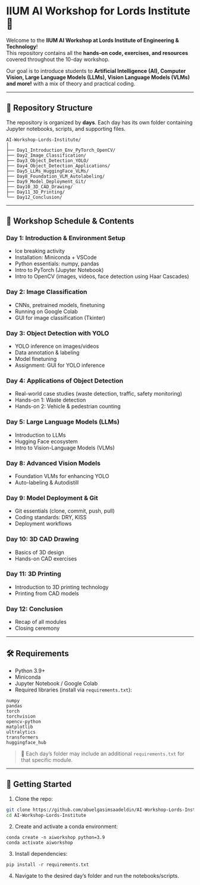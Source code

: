 # IIUM AI Workshop for Lords Institute 🚀

Welcome to the **IIUM AI Workshop at Lords Institute of Engineering & Technology**!  
This repository contains all the **hands-on code, exercises, and resources** covered throughout the 10-day workshop.  

Our goal is to introduce students to **Artificial Intelligence (AI), Computer Vision, Large Language Models (LLMs), Vision Language Models (VLMs) and more!** with a mix of theory and practical coding.

---

## 📂 Repository Structure

The repository is organized by **days**. Each day has its own folder containing Jupyter notebooks, scripts, and supporting files.

```
AI-Workshop-Lords-Institute/
│
├── Day1_Introduction_Env_PyTorch_OpenCV/
├── Day2_Image_Classification/
├── Day3_Object_Detection_YOLO/
├── Day4_Object_Detection_Applications/
├── Day5_LLMs_HuggingFace_VLMs/
├── Day8_Foundation_VLM_Autolabeling/
├── Day9_Model_Deployment_Git/
├── Day10_3D_CAD_Drawing/
├── Day11_3D_Printing/
└── Day12_Conclusion/
```


---

## 📅 Workshop Schedule & Contents

### **Day 1: Introduction & Environment Setup**
- Ice breaking activity
- Installation: Miniconda + VSCode
- Python essentials: numpy, pandas
- Intro to PyTorch (Jupyter Notebook)
- Intro to OpenCV (images, videos, face detection using Haar Cascades)

### **Day 2: Image Classification**
- CNNs, pretrained models, finetuning
- Running on Google Colab
- GUI for image classification (Tkinter)

### **Day 3: Object Detection with YOLO**
- YOLO inference on images/videos
- Data annotation & labeling
- Model finetuning
- Assignment: GUI for YOLO inference

### **Day 4: Applications of Object Detection**
- Real-world case studies (waste detection, traffic, safety monitoring)
- Hands-on 1: Waste detection  
- Hands-on 2: Vehicle & pedestrian counting

### **Day 5: Large Language Models (LLMs)**
- Introduction to LLMs
- Hugging Face ecosystem
- Intro to Vision-Language Models (VLMs)

### **Day 8: Advanced Vision Models**
- Foundation VLMs for enhancing YOLO
- Auto-labeling & Autodistill

### **Day 9: Model Deployment & Git**
- Git essentials (clone, commit, push, pull)
- Coding standards: DRY, KISS
- Deployment workflows

### **Day 10: 3D CAD Drawing**
- Basics of 3D design
- Hands-on CAD exercises

### **Day 11: 3D Printing**
- Introduction to 3D printing technology
- Printing from CAD models

### **Day 12: Conclusion**
- Recap of all modules
- Closing ceremony

---

## 🛠️ Requirements

- Python 3.9+
- Miniconda
- Jupyter Notebook / Google Colab
- Required libraries (install via `requirements.txt`):

```
numpy
pandas
torch
torchvision
opencv-python
matplotlib
ultralytics
transformers
huggingface_hub
```


> 📌 Each day’s folder may include an additional `requirements.txt` for that specific module.

---

## 🚀 Getting Started

1. Clone the repo:
 ```bash
 git clone https://github.com/abuelgasimsaadeldin/AI-Workshop-Lords-Institute.git
 cd AI-Workshop-Lords-Institute
```

2. Create and activate a conda environment:
```
conda create -n aiworkshop python=3.9
conda activate aiworkshop
```

3. Install dependencies:
```
pip install -r requirements.txt
```

4. Navigate to the desired day’s folder and run the notebooks/scripts.
